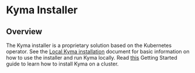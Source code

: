 # Kyma Installer

## Overview

The Kyma installer is a proprietary solution based on the Kubernetes operator. See the [Local Kyma installation](../docs/kyma/docs/031-gs-local-installation.md) document for basic information on how to use the installer and run Kyma locally. Read [this](../docs/kyma/docs/032-gs-cluster-installation.md) Getting Started guide to learn how to install Kyma on a cluster.
